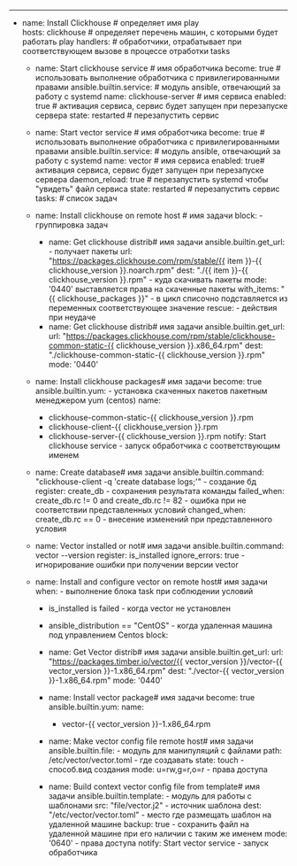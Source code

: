 ---
- name: Install Clickhouse # определяет имя play  
  hosts: clickhouse # определяет перечень машин, с которыми будет работать play
  handlers: # обработчики, отрабатывает при соответствующем вызове в процессе отработки tasks
    - name: Start clickhouse service # имя обработчика
      become: true  # использовать выполнение обработчика с привилегированными правами
      ansible.builtin.service: # модуль ansible, отвечающий за работу с systemd
      name: clickhouse-server # имя сервиса
      enabled: true # активация сервиса, сервис будет запущен при перезапуске сервера
      state: restarted # перезапустить сервис
    - name: Start vector service   # имя обработчика
      become: true # использовать выполнение обработчика с привилегированными правами
      ansible.builtin.service:  # модуль ansible, отвечающий за работу с systemd
      name: vector # имя сервиса
      enabled: true# активация сервиса, сервис будет запущен при перезапуске сервера
      daemon_reload: true # перезапустить systemd чтобы "увидеть" файл сервиса
      state: restarted # перезапустить сервис
      tasks: # список задач
    - name: Install clickhouse on remote host # имя задачи
      block: - группировка задач
        - name: Get clickhouse distrib# имя задачи
          ansible.builtin.get_url: - получает пакеты
          url: "https://packages.clickhouse.com/rpm/stable/{{ item }}-{{ clickhouse_version }}.noarch.rpm"
          dest: "./{{ item }}-{{ clickhouse_version }}.rpm"  - куда скачивать пакеты
          mode: '0440' выставляется права на скаченные пакеты
          with_items: "{{ clickhouse_packages }}" - в цикл списочно подставляется из переменных соответствующее значение
          rescue: - действия при неудаче
        - name: Get clickhouse distrib# имя задачи
          ansible.builtin.get_url:
          url: "https://packages.clickhouse.com/rpm/stable/clickhouse-common-static-{{ clickhouse_version }}.x86_64.rpm"
          dest: "./clickhouse-common-static-{{ clickhouse_version }}.rpm"
          mode: '0440'
    - name: Install clickhouse packages# имя задачи
      become: true
      ansible.builtin.yum: - установка скаченных пакетов пакетным менеджером yum (centos)
      name:
      - clickhouse-common-static-{{ clickhouse_version }}.rpm
      - clickhouse-client-{{ clickhouse_version }}.rpm
      - clickhouse-server-{{ clickhouse_version }}.rpm
      notify: Start clickhouse service - запуск обработчика с соответствующим именем
    - name: Create database# имя задачи
      ansible.builtin.command: "clickhouse-client -q 'create database logs;'" - создание бд
      register: create_db - сохранения результата команды
      failed_when: create_db.rc != 0 and create_db.rc != 82 - ошибка при не соответствии представленных условий
      changed_when: create_db.rc == 0 - внесение изменений при представленного условия

    - name: Vector installed or not# имя задачи
      ansible.builtin.command: vector --version
      register: is_installed
      ignore_errors: true - игнорирование ошибки при получении версии vector

    - name: Install and configure vector on remote host# имя задачи
      when: - выполнение блока task при соблюдении условий
        - is_installed is failed  - когда vector не установлен
        - ansible_distribution == "CentOS" - когда удаленная машина под управлением Centos
          block:
        - name: Get Vector distrib# имя задачи
          ansible.builtin.get_url:
          url: "https://packages.timber.io/vector/{{ vector_version }}/vector-{{ vector_version }}-1.x86_64.rpm"
          dest: "./vector-{{ vector_version }}-1.x86_64.rpm"
          mode: '0440'
        - name: Install vector package# имя задачи
          become: true
          ansible.builtin.yum:
          name:
          - vector-{{ vector_version }}-1.x86_64.rpm
        - name: Make vector config file remote host# имя задачи
          ansible.builtin.file: - модуль для манипуляций с файлами
          path: /etc/vector/vector.toml - где создавать
          state: touch - способ.вид создания
          mode: u=rw,g=r,o=r - права доступа

        - name: Build context vector config file from template# имя задачи
          ansible.builtin.template: - модуль для работы с шаблонами
          src: "file/vector.j2"  - источник шаблона
          dest: "/etc/vector/vector.toml" - место где размещать шаблон на удаленной машине
          backup: true - сохранить файл на удаленной машине при его наличии с таким же именем
          mode: '0640' - права доступа
          notify: Start vector service - запуск обработчика

